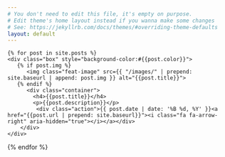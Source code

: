 ```yaml
---
# You don't need to edit this file, it's empty on purpose.
# Edit theme's home layout instead if you wanna make some changes
# See: https://jekyllrb.com/docs/themes/#overriding-theme-defaults
layout: default
---
```

<div id="container">
<div id="grid" data-columns class="cols">

    {% for post in site.posts %}
    <div class="box" style="background-color:#{{post.color}}">
       {% if post.img %}
          <img class="feat-image" src={{ "/images/" | prepend: site.baseurl | append: post.img }} alt="{{post.title}}">
       {% endif %}
          <div class="container">
            <h4>{{post.title}}</h4>
            <p>{{post.description}}</p>
             <div class="action">{{ post.date | date: '%B %d, %Y' }}<a href="{{post.url | prepend: site.baseurl}}"><i class="fa fa-arrow-right" aria-hidden="true"></i></a></div> 
        </div>   
    </div>
   {% endfor %}

</div>
</div>

<script src="{{site.baseurl}}/js/salvattore.min.js"></script>
